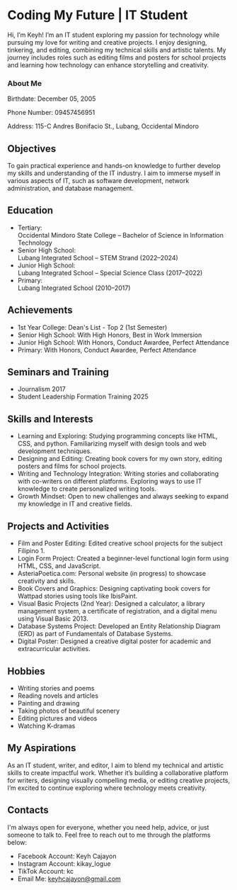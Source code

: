 # Coding My Future | IT Student
Hi, I’m Keyh! I’m an IT student exploring my passion for technology while pursuing my love for writing and creative projects. I enjoy designing, tinkering, and editing, combining my technical skills and artistic talents. My journey includes roles such as editing films and posters for school projects and learning how technology can enhance storytelling and creativity.

### About Me
Birthdate: December 05, 2005

Phone Number: 09457456951  

Address: 115-C Andres Bonifacio St., Lubang, Occidental Mindoro  

## Objectives
To gain practical experience and hands-on knowledge to further develop my skills and understanding of the IT industry. I aim to immerse myself in various aspects of IT, such as software development, network administration, and database management.

## Education
- Tertiary:  
  Occidental Mindoro State College – Bachelor of Science in Information Technology  
- Senior High School:  
  Lubang Integrated School – STEM Strand (2022–2024)  
- Junior High School:  
  Lubang Integrated School – Special Science Class (2017–2022)  
- Primary:  
  Lubang Integrated School (2010–2017)

## Achievements
- 1st Year College: Dean's List - Top 2 (1st Semester) 
- Senior High School: With High Honors, Best in Work Immersion  
- Junior High School: With Honors, Conduct Awardee, Perfect Attendance  
- Primary: With Honors, Conduct Awardee, Perfect Attendance  

## Seminars and Training
- Journalism 2017
- Student Leadership Formation Training 2025

## Skills and Interests
- Learning and Exploring: Studying programming concepts like HTML, CSS, and python.
                          Familiarizing myself with design tools and web development techniques.
- Designing and Editing: Creating book covers for my own story, editing posters and films for school projects.
- Writing and Technology Integration: Writing stories and collaborating with co-writers on different platforms.
                                        Exploring ways to use IT knowledge to create personalized writing tools.
- Growth Mindset: Open to new challenges and always seeking to expand my knowledge in IT and creative fields.

## Projects and Activities
- Film and Poster Editing: Edited creative school projects for the subject Filipino 1.  
- Login Form Project: Created a beginner-level functional login form using HTML, CSS, and JavaScript.  
- AsteriaPoetica.com: Personal website (in progress) to showcase creativity and skills.  
- Book Covers and Graphics: Designing captivating book covers for Wattpad stories using tools like IbisPaint.
- Visual Basic Projects (2nd Year): Designed a calculator, a library management system, a certificate of registration, and a digital menu using Visual Basic 2013.
- Database Systems Project: Developed an Entity Relationship Diagram (ERD) as part of Fundamentals of Database Systems.
- Digital Poster: Designed a creative digital poster for academic and extracurricular activities.

## Hobbies
- Writing stories and poems
- Reading novels and articles
- Painting and drawing
- Taking photos of beautiful scenery
- Editing pictures and videos
- Watching K-dramas

## My Aspirations
As an IT student, writer, and editor, I aim to blend my technical and artistic skills to create impactful work. Whether it’s building a collaborative platform for writers, designing visually compelling media, or editing creative projects, I’m excited to continue exploring where technology meets creativity.

## Contacts
I'm always open for everyone, whether you need help, advice, or just someone to talk to. Feel free to reach out to me through the platforms below:
- Facebook Account: Keyh Cajayon
- Instagram Account: kikay_logue
- TikTok Account: kc
- Email Me: keyhcajayon@gmail.com
